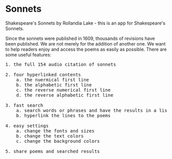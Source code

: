 # Sonnets

Shakespeare's Sonnets by Rollandia Lake - this is an app for Shakespeare's Sonnets. 

Since the sonnets were published in 1609, thousands of revisions have been published. We are not merely for the addition of another one. We want to help readers enjoy and access the poems as easily as possible. There are some useful features:

<pre>
1. the full 154 audio citation of sonnets

2. four hyperlinked contents
    a. the nuermical first line
    b. the alphabetic first line
    c. the reverse numerical first line
    d. the reverse alphabetic first line

3. fast search
    a. search words or phrases and have the results in a list
    b. hyperlink the lines to the poems

4. easy settings
    a. change the fonts and sizes
    b. change the text colors
    c. change the background colors

5. share poems and searched results
</pre>
